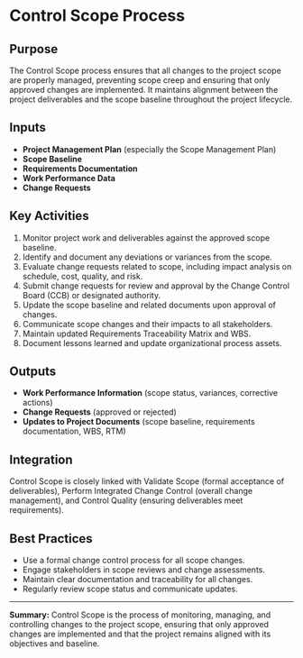 # Control Scope Process

## Purpose
The Control Scope process ensures that all changes to the project scope are properly managed, preventing scope creep and ensuring that only approved changes are implemented. It maintains alignment between the project deliverables and the scope baseline throughout the project lifecycle.

## Inputs
- **Project Management Plan** (especially the Scope Management Plan)
- **Scope Baseline**
- **Requirements Documentation**
- **Work Performance Data**
- **Change Requests**

## Key Activities
1. Monitor project work and deliverables against the approved scope baseline.
2. Identify and document any deviations or variances from the scope.
3. Evaluate change requests related to scope, including impact analysis on schedule, cost, quality, and risk.
4. Submit change requests for review and approval by the Change Control Board (CCB) or designated authority.
5. Update the scope baseline and related documents upon approval of changes.
6. Communicate scope changes and their impacts to all stakeholders.
7. Maintain updated Requirements Traceability Matrix and WBS.
8. Document lessons learned and update organizational process assets.

## Outputs
- **Work Performance Information** (scope status, variances, corrective actions)
- **Change Requests** (approved or rejected)
- **Updates to Project Documents** (scope baseline, requirements documentation, WBS, RTM)

## Integration
Control Scope is closely linked with Validate Scope (formal acceptance of deliverables), Perform Integrated Change Control (overall change management), and Control Quality (ensuring deliverables meet requirements).

## Best Practices
- Use a formal change control process for all scope changes.
- Engage stakeholders in scope reviews and change assessments.
- Maintain clear documentation and traceability for all changes.
- Regularly review scope status and communicate updates.

---

**Summary:**
Control Scope is the process of monitoring, managing, and controlling changes to the project scope, ensuring that only approved changes are implemented and that the project remains aligned with its objectives and baseline.
